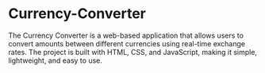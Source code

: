 # Currency-Converter
The Currency Converter is a web-based application that allows users to convert amounts between different currencies using real-time exchange rates. The project is built with HTML, CSS, and JavaScript, making it simple, lightweight, and easy to use.
